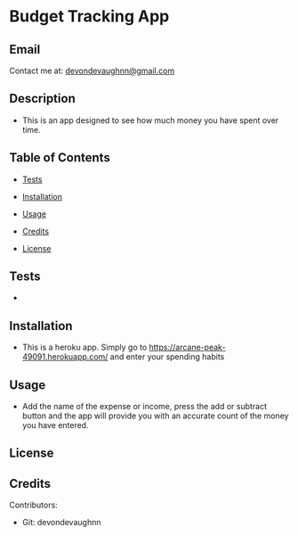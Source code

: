 # Budget Tracking App

## Email

Contact me at: devondevaughnn@gmail.com

## Description

- This is an app designed to see how much money you have spent over time.

## Table of Contents

- [Tests](#testing)

- [Installation](#install)

- [Usage](#usage)

- [Credits](#contribution)

- [License](#license)

## Tests

-

## Installation

- This is a heroku app. Simply go to https://arcane-peak-49091.herokuapp.com/ and enter your spending habits

## Usage

- Add the name of the expense or income, press the add or subtract button and the app will provide you with an accurate count of the money you have entered.

## License

## Credits

Contributors:

- Git: devondevaughnn
